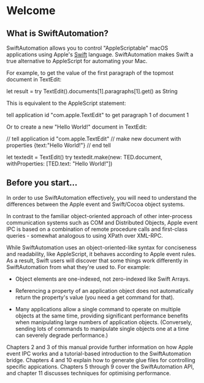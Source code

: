 # Welcome

## What is SwiftAutomation?

SwiftAutomation allows you to control "AppleScriptable" macOS applications using Apple's [Swift](https://swift.org/) language. SwiftAutomation makes Swift a true alternative to AppleScript for automating your Mac.

For example, to get the value of the first paragraph of the topmost document in TextEdit:

  let result = try TextEdit().documents[1].paragraphs[1].get() as String

This is equivalent to the AppleScript statement:

  tell application id "com.apple.TextEdit" to get paragraph 1 of document 1


Or to create a new "Hello World!" document in TextEdit:

  // tell application id "com.apple.TextEdit"
  //   make new document with properties {text:"Hello World!"}
  // end tell

  let textedit = TextEdit()
  try textedit.make(new: TED.document, withProperties: [TED.text: "Hello World!"])


## Before you start...

In order to use SwiftAutomation effectively, you will need to understand the differences between the Apple event and Swift/Cocoa object systems.

In contrast to the familiar object-oriented approach of other inter-process communication systems such as COM and Distributed Objects, Apple event IPC is based on a combination of remote procedure calls and first-class queries - somewhat analogous to using XPath over XML-RPC.

While SwiftAutomation uses an object-oriented-like syntax for conciseness and readability, like AppleScript, it behaves according to Apple event rules. As a result, Swift users will discover that some things work differently in SwiftAutomation from what they're used to. For example:

* Object elements are one-indexed, not zero-indexed like Swift Arrays.

* Referencing a property of an application object does not automatically return the property's value (you need a get command for that).

* Many applications allow a single command to operate on multiple objects at the same time, providing significant performance benefits when manipulating large numbers of application objects. (Conversely, sending lots of commands to manipulate single objects one at a time can severely degrade performance.)

Chapters 2 and 3 of this manual provide further information on how Apple event IPC works and a tutorial-based introduction to the SwiftAutomation bridge. Chapters 4 and 10 explain how to generate glue files for controlling specific appications. Chapters 5 through 9 cover the SwiftAutomation API, and chapter 11 discusses techniques for optimising performance.


